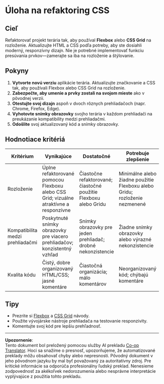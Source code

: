 <!--
CO_OP_TRANSLATOR_METADATA:
{
  "original_hash": "a212cc22a18eddf9046b7a16dfbafd8b",
  "translation_date": "2025-10-03T10:41:54+00:00",
  "source_file": "3-terrarium/2-intro-to-css/assignment.md",
  "language_code": "sk"
}
-->
# Úloha na refaktoring CSS

## Cieľ

Refaktorovať projekt terária tak, aby používal **Flexbox** alebo **CSS Grid** na rozloženie. Aktualizujte HTML a CSS podľa potreby, aby ste dosiahli moderný, responzívny dizajn. Nie je potrebné implementovať funkciu presúvania prvkov—zamerajte sa iba na rozloženie a štýlovanie.

## Pokyny

1. **Vytvorte novú verziu** aplikácie terária. Aktualizujte značkovanie a CSS tak, aby používali Flexbox alebo CSS Grid na rozloženie.
2. **Zabezpečte, aby umenie a prvky zostali na svojom mieste** ako v pôvodnej verzii.
3. **Otestujte svoj dizajn** aspoň v dvoch rôznych prehliadačoch (napr. Chrome, Firefox, Edge).
4. **Vyhotovte snímky obrazovky** svojho terária v každom prehliadači na preukázanie kompatibility medzi prehliadačmi.
5. **Odošlite** svoj aktualizovaný kód a snímky obrazovky.

## Hodnotiace kritériá

| Kritérium   | Vynikajúce                                                               | Dostatočné                           | Potrebuje zlepšenie                    |
|-------------|--------------------------------------------------------------------------|---------------------------------------|----------------------------------------|
| Rozloženie  | Úplne refaktorované pomocou Flexboxu alebo CSS Grid; vizuálne atraktívne a responzívne | Čiastočne refaktorované; čiastočné použitie Flexboxu alebo Gridu | Minimálne alebo žiadne použitie Flexboxu alebo Gridu; rozloženie nezmenené |
| Kompatibilita medzi prehliadačmi | Poskytnuté snímky obrazovky pre viacero prehliadačov; konzistentný vzhľad | Snímky obrazovky pre jeden prehliadač; drobné nekonzistencie | Žiadne snímky obrazovky alebo výrazné nekonzistencie |
| Kvalita kódu | Čistý, dobre organizovaný HTML/CSS; jasné komentáre                     | Čiastočná organizácia; málo komentárov | Neorganizovaný kód; chýbajú komentáre  |

## Tipy

- Prezrite si [Flexbox](https://css-tricks.com/snippets/css/a-guide-to-flexbox/) a [CSS Grid](https://css-tricks.com/snippets/css/complete-guide-grid/) návody.
- Použite vývojárske nástroje prehliadača na testovanie responzivity.
- Komentujte svoj kód pre lepšiu prehľadnosť.

---

**Upozornenie**:  
Tento dokument bol preložený pomocou služby AI prekladu [Co-op Translator](https://github.com/Azure/co-op-translator). Hoci sa snažíme o presnosť, upozorňujeme, že automatizované preklady môžu obsahovať chyby alebo nepresnosti. Pôvodný dokument v jeho pôvodnom jazyku by mal byť považovaný za autoritatívny zdroj. Pre kritické informácie sa odporúča profesionálny ľudský preklad. Nenesieme zodpovednosť za akékoľvek nedorozumenia alebo nesprávne interpretácie vyplývajúce z použitia tohto prekladu.
